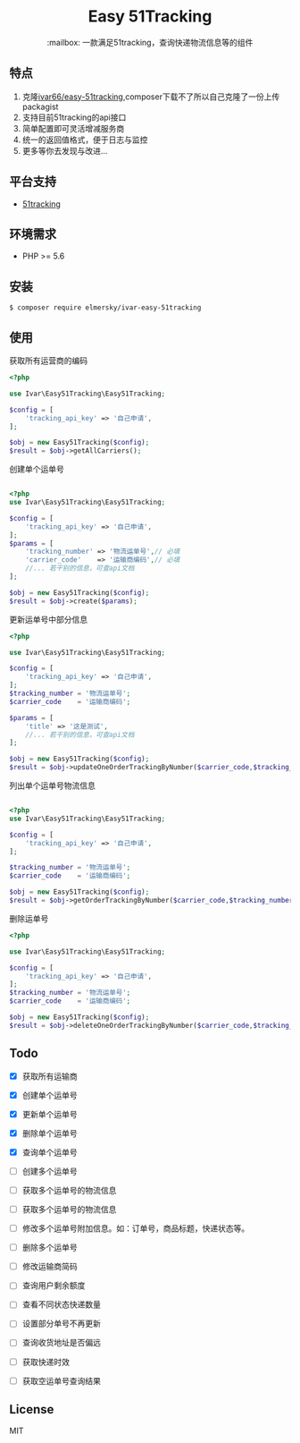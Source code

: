 <h1 align="center">Easy 51Tracking</h1>

<p align="center">:mailbox: 一款满足51tracking，查询快递物流信息等的组件</p>



## 特点

1. 克隆[ivar66/easy-51tracking](https://github.com/ivar66/easy-51tracking),composer下载不了所以自己克隆了一份上传packagist 
1. 支持目前51tracking的api接口
1. 简单配置即可灵活增减服务商
1. 统一的返回值格式，便于日志与监控
1. 更多等你去发现与改进...

## 平台支持

- [51tracking](https://www.51tracking.com/)

## 环境需求

- PHP >= 5.6

## 安装

```shell
$ composer require elmersky/ivar-easy-51tracking
```

## 使用

获取所有运营商的编码
```php
<?php

use Ivar\Easy51Tracking\Easy51Tracking;

$config = [
    'tracking_api_key' => '自己申请',
];

$obj = new Easy51Tracking($config);
$result = $obj->getAllCarriers();

```

创建单个运单号

```php

<?php
use Ivar\Easy51Tracking\Easy51Tracking;

$config = [
    'tracking_api_key' => '自己申请',
];
$params = [
    'tracking_number' => '物流运单号',// 必填
    'carrier_code'    => '运输商编码',// 必填
    //... 若干别的信息，可查api文档
];

$obj = new Easy51Tracking($config);
$result = $obj->create($params);

```

更新运单号中部分信息
```php
<?php

use Ivar\Easy51Tracking\Easy51Tracking;

$config = [
    'tracking_api_key' => '自己申请',
];
$tracking_number = '物流运单号';
$carrier_code    = '运输商编码';

$params = [
    'title' => '这是测试',
    //... 若干别的信息，可查api文档
];

$obj = new Easy51Tracking($config);
$result = $obj->updateOneOrderTrackingByNumber($carrier_code,$tracking_number,$params);

```

列出单个运单号物流信息
```php

<?php
use Ivar\Easy51Tracking\Easy51Tracking;

$config = [
    'tracking_api_key' => '自己申请',
];

$tracking_number = '物流运单号';
$carrier_code    = '运输商编码';

$obj = new Easy51Tracking($config);
$result = $obj->getOrderTrackingByNumber($carrier_code,$tracking_number);

```

删除运单号
```php
<?php

use Ivar\Easy51Tracking\Easy51Tracking;

$config = [
    'tracking_api_key' => '自己申请',
];
$tracking_number = '物流运单号';
$carrier_code    = '运输商编码';

$obj = new Easy51Tracking($config);
$result = $obj->deleteOneOrderTrackingByNumber($carrier_code,$tracking_number);
```

## Todo
- [x] 获取所有运输商
- [x] 创建单个运单号
- [x] 更新单个运单号
- [x] 删除单个运单号
- [x] 查询单个运单号
- [ ] 创建多个运单号
- [ ] 获取多个运单号的物流信息
- [ ] 获取多个运单号的物流信息
- [ ] 修改多个运单号附加信息。如：订单号，商品标题，快递状态等。
- [ ] 删除多个运单号
- [ ] 修改运输商简码
- [ ] 查询用户剩余额度
- [ ] 查看不同状态快递数量
- [ ] 设置部分单号不再更新
- [ ] 查询收货地址是否偏远
- [ ] 获取快递时效
- [ ] 获取空运单号查询结果
 

## License

MIT
